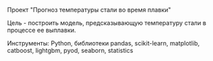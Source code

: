 Проект "Прогноз температуры стали во время плавки"

Цель - построить модель, предсказывающую температуру стали в процессе ее выплавки.

Инструменты: Python, библиотеки pandas, scikit-learn, matplotlib, catboost, lightgbm, pyod, seaborn, statistics

